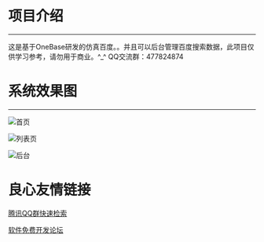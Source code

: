 # 项目介绍


* * * * *

这是基于OneBase研发的仿真百度。。并且可以后台管理百度搜索数据，此项目仅供学习参考，请勿用于商业。^_^ QQ交流群：477824874


# 系统效果图


* * * * *

![首页](https://gitee.com/uploads/images/2018/0122/143024_6adf2b1a_917834.jpeg "20180122141444.jpg")

![列表页](https://gitee.com/uploads/images/2018/0122/143040_ac340442_917834.jpeg "20180122141817.jpg")

![后台](https://gitee.com/uploads/images/2018/0122/143051_d8463415_917834.jpeg "20180122141915.jpg")

 # 良心友情链接

[腾讯QQ群快速检索](http://u.720life.cn/s/8cf73f7c)

[软件免费开发论坛](http://u.720life.cn/s/bbb01dc0)